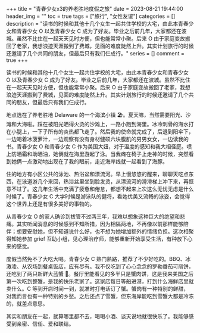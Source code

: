 +++
title = "青春少女x3的养老胜地度假之旅"
date = 2023-08-21 19:44:00
header_img = ""
toc = true
tags = ["旅行", "女性友谊"]
categories = []
description = "读书的时候和其他十几个女生一起共住学校的大宅，由此本青春少女和青春少女 O 以及青春少女 C 成为了好友。毕业之后前几年，大家都还在波城。虽然不比住在一起天天见时方便，但也能常常小聚。后来 O 由于家庭变故搬回了老家，我想浪迹天涯搬到了费城，见面的难度陡然上升。其实计划旅行的时候还邀请了几个共同的朋友，但最后只有我们仨成行。"
series = []
comment = true
+++

读书的时候和其他十几个女生一起共住学校的大宅，由此本青春少女和青春少女 O 以及青春少女 C 成为了好友。毕业之后前几年，大家都还在波城。虽然不比住在一起天天见时方便，但也能常常小聚。后来 O 由于家庭变故搬回了老家，我想浪迹天涯搬到了费城，见面的难度陡然上升。其实计划旅行的时候还邀请了几个共同的朋友，但最后只有我们仨成行。

地点选在了养老胜地 Delaware 的一个海滨小镇 🏖️。夏天嘛，当然需要阳光、沙滩和大海啦。踩在被阳光晒得火烫的沙滩上，一路小跑到海里。冰冷刺骨的海水打在小腿上，一下子所有的炎热都飞走了。然后我的使命就完成了，后退到阳伞下，一边喝着冰菠萝汁，一边观察有没有身材健硕六块腹肌的男男女女，一边读我的书。青春少女 O 和青春少女 C 作为美国大妞，对于温度的感知和我大相径庭。喷上防晒霜和助晒油，她俩就在海里游起了泳。当我瘫在椅子上走神的时候，突然看到她俩一点激动地出现在了我的眼前，走近海岸线就一起看到了海豚。

住的地方有小区公共的泳池、热浴盆和漂流河。早上慢悠悠的醒来，聊聊天吃点东西，在泳道游几个来回，热浴盆里坐到脸发烫，从漂流河的滑滑梯上冲下来，再惬意不过了。这几年生活中充满了疲惫和倦怠，都想不起来上次这么无忧无虑是什么时候了。青春少女 C 大学时候是游泳队的健将，看她优美又流畅的泳姿，会觉得这个世界上还是有很多美好的事物的。

从青春少女 O 的家人确诊到拔管不过两三年，我难以想象这种巨大的绝望和悲痛。其实听闻消息的时候感到不知所措，因为相隔两地，不再像以前那样能够陪伴；想要安慰她，但不知道说什么好，也不想为她增加额外的情绪负担。这次相聚得知她参加 grief 互助小组，见心理治疗师，能够重新开始享受生活，有种放下心来的感觉。

度假当然免不了大吃大喝。青春少女 C 熟门熟路，推荐了不少好吃的。BBQ、冰激凌、从农场到餐桌饭店，应有尽有。我不仅吃到了心心念念的罗勒番茄可丽饼，还吃到了两只新鲜大蓝蟹 🦀️。餐厅里能看见的多半只是蟹肉饼，这是我来美国之后第一次吃到整蟹，是我的快乐老家了。这家店每日等船进港，打到什么海鲜店里就卖什么。C 等到开店时间一到，就准时打电话订了蟹。蟹肉有一种特别的鲜甜，对我而言也有一种特别的乡愁。之后还点了雪蟹，但东海岸能吃到雪蟹大都是冷冻的，就差点意思。

其实和朋友在一起，就算哪里都不去，喝喝小酒、谈天说地就很快乐了。我能够感受到亲密、信任、爱和联结。
